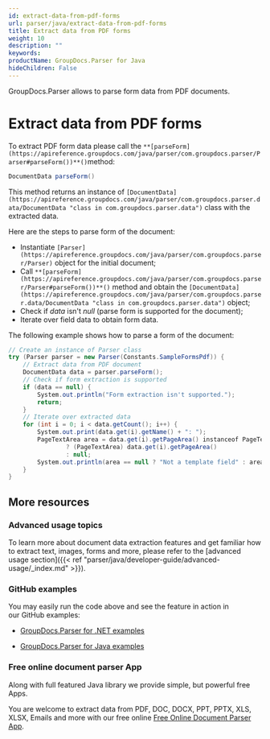 ```yaml
---
id: extract-data-from-pdf-forms
url: parser/java/extract-data-from-pdf-forms
title: Extract data from PDF forms
weight: 10
description: ""
keywords: 
productName: GroupDocs.Parser for Java
hideChildren: False
---
```

GroupDocs.Parser allows to parse form data from PDF documents.

# Extract data from PDF forms

To extract PDF form data please call the `**[parseForm](https://apireference.groupdocs.com/java/parser/com.groupdocs.parser/Parser#parseForm())**()`method:

```csharp
DocumentData parseForm()

```

This method returns an instance of `[DocumentData](https://apireference.groupdocs.com/java/parser/com.groupdocs.parser.data/DocumentData "class in com.groupdocs.parser.data")` class with the extracted data.

Here are the steps to parse form of the document:

*   Instantiate `[Parser](https://apireference.groupdocs.com/java/parser/com.groupdocs.parser/Parser)` object for the initial document;
*   Call `**[parseForm](https://apireference.groupdocs.com/java/parser/com.groupdocs.parser/Parser#parseForm())**()` method and obtain the `[DocumentData](https://apireference.groupdocs.com/java/parser/com.groupdocs.parser.data/DocumentData "class in com.groupdocs.parser.data")` object;
*   Check if *data* isn't *null* (parse form is supported for the document);
*   Iterate over field data to obtain form data.

The following example shows how to parse a form of the document:

```csharp
// Create an instance of Parser class
try (Parser parser = new Parser(Constants.SampleFormsPdf)) {
    // Extract data from PDF document
    DocumentData data = parser.parseForm();
    // Check if form extraction is supported
    if (data == null) {
        System.out.println("Form extraction isn't supported.");
        return;
    }
    // Iterate over extracted data
    for (int i = 0; i < data.getCount(); i++) {
        System.out.print(data.get(i).getName() + ": ");
        PageTextArea area = data.get(i).getPageArea() instanceof PageTextArea
                ? (PageTextArea) data.get(i).getPageArea()
                : null;
        System.out.println(area == null ? "Not a template field" : area.getText());
    }
}

```

## More resources

### Advanced usage topics

To learn more about document data extraction features and get familiar how to extract text, images, forms and more, please refer to the [advanced usage section]({{< ref "parser/java/developer-guide/advanced-usage/_index.md" >}}).

### GitHub examples

You may easily run the code above and see the feature in action in our GitHub examples:

*   [GroupDocs.Parser for .NET examples](https://github.com/groupdocs-parser/GroupDocs.Parser-for-.NET)
    
*   [GroupDocs.Parser for Java examples](https://github.com/groupdocs-parser/GroupDocs.Parser-for-Java)
    

### Free online document parser App

Along with full featured Java library we provide simple, but powerful free Apps.

You are welcome to extract data from PDF, DOC, DOCX, PPT, PPTX, XLS, XLSX, Emails and more with our free online [Free Online Document Parser App](https://products.groupdocs.app/parser).
